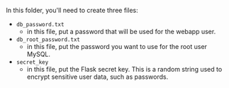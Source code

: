 In this folder, you'll need to create three files:
- `db_password.txt`
  - in this file, put a password that will be used for the webapp user.
- `db_root_password.txt`
  - in this file, put the password you want to use for the root user MySQL. 
- `secret_key`
  - in this file, put the Flask secret key. This is a random string used to encrypt sensitive user data, such as passwords.